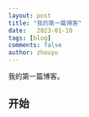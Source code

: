 ```yaml
---
layout: post
title: "我的第一篇博客"
date:   2023-01-10
tags: [blog]
comments: false
author: zhouyu
---
```


我的第一篇博客。


<!-- more -->

## 开始

